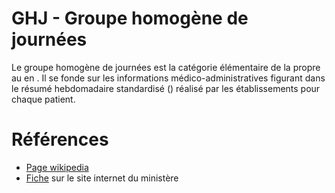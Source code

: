 # GHJ - Groupe homogène de journées
<!-- SPDX-License-Identifier: MPL-2.0 -->

Le groupe homogène de journées est la catégorie élémentaire de la <PreviewPage text="classification médico-économique" link="classification_medico_economique.html" /> propre au <PreviewPage text="PMSI" link="PMSI.html" /> en <PreviewPage text="SSR" link="SSR.html" />. Il se fonde sur les informations médico-administratives figurant dans le résumé hebdomadaire standardisé (<PreviewPage text="RHS" link="RHS.html" />) réalisé par les établissements pour chaque patient.

# Références

- [Page wikipedia]()
- [Fiche](https://solidarites-sante.gouv.fr/professionnels/gerer-un-etablissement-de-sante-medico-social/financement/financement-des-etablissements-de-sante-10795/financement-des-etablissements-de-sante-glossaire/article/groupe-homogene-de-journees-ghj) sur le site internet du ministère
